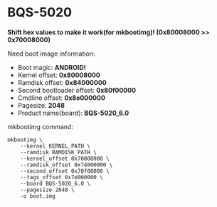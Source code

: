 # BQS-5020
**Shift hex values ​​to make it work(for mkbootimg)! (0x80008000 >> 0x70008000)**

Need boot image information: 
* Boot magic: **ANDROID!**
* Kernel offset: **0x80008000**
* Ramdisk offset: **0x84000000**
* Second bootloader offset: **0x80f00000**
* Cmdline offset: **0x8e000000**
* Pagesize: **2048**
* Product name(board): **BQS-5020_6.0**

mkbootimg command: 
```
mkbootimg \
	--kernel KERNEL_PATH \
	--ramdisk RAMDISK_PATH \
	--kernel_offset 0x70008000 \
	--ramdisk_offset 0x74000000 \
	--second_offset 0x70f00000 \
	--tags_offset 0x7e000000 \
	--board BQS-5020_6.0 \
	--pagesize 2048 \
	-o boot.img
```

